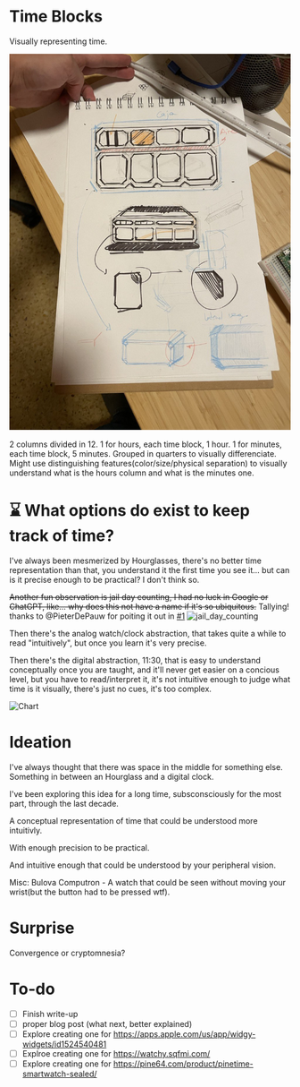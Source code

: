 # Time Blocks
 Visually representing time.

![alt text](https://github.com/adriangalilea/time-blocks/blob/main/desk_sketch.jpg?raw=true)

2 columns divided in 12.
1 for hours, each time block, 1 hour.
1 for minutes, each time block, 5 minutes.
Grouped in quarters to visually differenciate.
Might use distinguishing features(color/size/physical separation) to visually understand what is the hours column and what is the minutes one.

# ⌛ What options do exist to keep track of time?
I've always been mesmerized by Hourglasses, there's no better time representation than that, you understand it the first time you see it... but can is it precise enough to be practical? I don't think so.

~~Another fun observation is jail day counting, I had no luck in Google or ChatGPT, like... why does this not have a name if it's so ubiquitous.~~
Tallying! thanks to @PieterDePauw for poiting it out in [#1](https://github.com/adriangalilea/time-blocks/issues/1)
![jail_day_counting](https://github.com/adriangalilea/time-blocks/assets/90320947/77003274-e8c3-4afa-aa77-1b4cd8be4eda)


Then there's the analog watch/clock abstraction, that takes quite a while to read "intuitively", but once you learn it's very precise.

Then there's the digital abstraction, 11:30, that is easy to understand conceptually once you are taught, and it'll never get easier on a concious level, but you have to read/interpret it, it's not intuitive enough to judge what time is it visually, there's just no cues, it's too complex.

<img width="1658" alt="Chart" src="https://github.com/adriangalilea/time-blocks/assets/90320947/4c9abec7-5b8d-48de-9d54-a4e37711eef1">

# Ideation
I've always thought that there was space in the middle for something else. Something in between an Hourglass and a digital clock.

I've been exploring this idea for a long time, subsconsciously for the most part, through the last decade.

A conceptual representation of time that could be understood more intuitivly.

With enough precision to be practical.

And intuitive enough that could be understood by your peripheral vision.

Misc:
Bulova Computron - A watch that could be seen without moving your wrist(but the button had to be pressed wtf).

# Surprise
Convergence or cryptomnesia?

# To-do
- [ ] Finish write-up
- [ ] proper blog post (what next, better explained)
- [ ] Explore creating one for https://apps.apple.com/us/app/widgy-widgets/id1524540481
- [ ] Explroe creating one for https://watchy.sqfmi.com/
- [ ] Explore creating one for https://pine64.com/product/pinetime-smartwatch-sealed/
